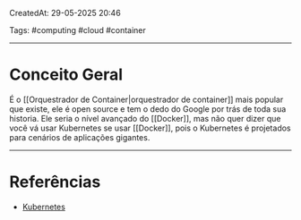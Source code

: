 CreatedAt: 29-05-2025 20:46

Tags: #computing #cloud #container 

---
# Conceito Geral
É o [[Orquestrador de Container|orquestrador de container]] mais popular que existe, ele é open source e tem o dedo do Google por trás de toda sua historia.
Ele seria o nível avançado do [[Docker]], mas não quer dizer que você vá usar Kubernetes se usar [[Docker]], pois o Kubernetes é projetados para cenários de aplicações gigantes.

---
# Referências
- [Kubernetes](https://kubernetes.io/pt-br/)
